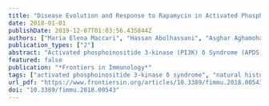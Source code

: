 ```yaml
---
title: "Disease Evolution and Response to Rapamycin in Activated Phosphoinositide 3-Kinase δ Syndrome: The European Society for Immunodeficiencies-Activated Phosphoinositide 3-Kinase δ Syndrome Registry"
date: 2018-01-01
publishDate: 2019-12-07T01:03:56.435844Z
authors: ["Maria Elena Maccari", "Hassan Abolhassani", "Asghar Aghamohammadi", "Alessandro Aiuti", "Olga Aleinikova", "Catherine Bangs", "Safa Baris", "Federica Barzaghi", "Helen Baxendale", "Matthew Buckland", "Siobhan O. Burns", "Caterina Cancrini", "Andrew Cant", "Pascal Cathébras", "Marina Cavazzana", "Anita Chandra", "Francesca Conti", "Tanya Coulter", "Lisa A. Devlin", "J. David M. Edgar", "Saul Faust", "Alain Fischer", "Marina Garcia-Prat", "Lennart Hammarström", "Maximilian Heeg", "Stephen Jolles", "Elif Karakoc-Aydiner", "Gerhard Kindle", "Ayca Kiykim", "Dinakantha Kumararatne", "Bodo Grimbacher", "Hilary Longhurst", "Nizar Mahlaoui", "Tomas Milota", "Fernando Moreira", "Despina Moshous", "Anna Mukhina", "Olaf Neth", "Benedicte Neven", "Alexandra Nieters", "Peter Olbrich", "Ahmet Ozen", "Jana Pachlopnik Schmid", "Capucine Picard", "Seraina Prader", "William Rae", "Janine Reichenbach", "Stephan Rusch", "Sinisa Savic", "Alessia Scarselli", "Raphael Scheible", "Anna Sediva", "Svetlana O. Sharapova", "Anna Shcherbina", "Mary Slatter", "Pere Soler-Palacin", "Aurelie Stanislas", "Felipe Suarez", "Francesca Tucci", "Annette Uhlmann", "Joris van Montfrans", "Klaus Warnatz", "Anthony Peter Williams", "Phil Wood", "Sven Kracker", "Alison Mary Condliffe", "Stephan Ehl"]
publication_types: ["2"]
abstract: "Activated phosphoinositide 3-kinase (PI3K) δ Syndrome (APDS), caused by autosomal dominant mutations in PIK3CD (APDS1) or PIK3R1 (APDS2), is a heterogeneous primary immunodeficiency. While initial cohort-descriptions summarized the spectrum of clinical and immunological manifestations, questions about long-term disease evolution and response to therapy remain. The prospective European Society for Immunodeficiencies (ESID)-APDS registry aims to characterize the disease course, identify outcome predictors, and evaluate treatment responses. So far, 77 patients have been recruited (51 APDS1, 26 APDS2). Analysis of disease evolution in the first 68 patients pinpoints the early occurrence of recurrent respiratory infections followed by chronic lymphoproliferation, gastrointestinal manifestations, and cytopenias. Although most manifestations occur by age 15, adult-onset and asymptomatic courses were documented. Bronchiectasis was observed in 24/40 APDS1 patients who received a CT-scan compared with 4/15 APDS2 patients. By age 20, half of the patients had received at least one immunosuppressant, but 2-3 lines of immunosuppressive therapy were not unusual before age 10. Response to rapamycin was rated by physician visual analog scale as good in 10, moderate in 9, and poor in 7. Lymphoproliferation showed the best response (8 complete, 11 partial, 6 no remission), while bowel inflammation (3 complete, 3 partial, 9 no remission) and cytopenia (3 complete, 2 partial, 9 no remission) responded less well. Hence, non-lymphoproliferative manifestations should be a key target for novel therapies. This report from the ESID-APDS registry provides comprehensive baseline documentation for a growing cohort that will be followed prospectively to establish prognostic factors and identify patients for treatment studies."
featured: false
publication: "*Frontiers in Immunology*"
tags: ["activated phosphoinositide 3-kinase δ syndrome", "natural history", "PIK3CD", "PIK3R1", "rapamycin", "registry"]
url_pdf: "https://www.frontiersin.org/articles/10.3389/fimmu.2018.00543/full"
doi: "10.3389/fimmu.2018.00543"
---
```


